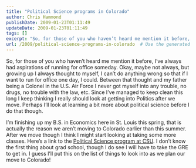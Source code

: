 ```yaml
---
title: "Political Science programs in Colorado"
author: Chris Hammond
publishDate: 2009-01-23T01:11:49
updateDate: 2009-01-23T01:11:49
tags: []
excerpt: "So, for those of you who haven’t heard me mention it before, I’ve always had aspirations of running for office someday. Okay, maybe not always, but growing up I always thought to myself, I can’t do anything wrong so that if I want to run for office one day, I could. Between that thought and my father being a Colonel in the U.S. Air Force I never got myself into any trouble, no drugs, no trouble with the law, etc. Since I’ve managed to keep clean this long I keep thinking I really should look at getting into Politics after we move. Perhaps I’ll look at learning a bit more about political science before I do that though.  I’m finishing up my B.S. in Economics here in St. Louis this spring, that is actually the reason we aren’t moving to Colorado earlier than this summer. After we move though I think I might start looking at taking some more classes. Here’s a link to the Political Science program at CSU. I don’t know the first thing about grad school, though I do see I will have to take the GRE to get in. I guess I’ll put this on the list of things to look into as we plan our move to Colorado!"
url: /2009/political-science-programs-in-colorado  # Use the generated URL with year
---
```

<p>So, for those of you who haven’t heard me mention it before, I’ve always had aspirations of running for office someday. Okay, maybe not always, but growing up I always thought to myself, I can’t do anything wrong so that if I want to run for office one day, I could. Between that thought and my father being a Colonel in the U.S. Air Force I never got myself into any trouble, no drugs, no trouble with the law, etc. Since I’ve managed to keep clean this long I keep thinking I really should look at getting into Politics after we move. Perhaps I’ll look at learning a bit more about political science before I do that though.</p>  <p>I’m finishing up my B.S. in Economics here in St. Louis this spring, that is actually the reason we aren’t moving to Colorado earlier than this summer. After we move though I think I might start looking at taking some more classes. Here’s a link to the <a href="https://www.colostate.edu/Depts/PoliSci/index.html" target="_blank">Political Science program at CSU</a>. I don’t know the first thing about grad school, though I do see I will have to take the GRE to get in. I guess I’ll put this on the list of things to look into as we plan our move to Colorado!</p>
